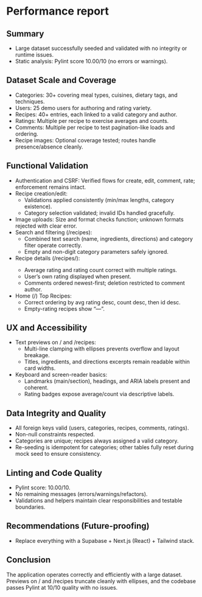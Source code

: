 # Performance report

## Summary
- Large dataset successfully seeded and validated with no integrity or runtime issues.
- Static analysis: Pylint score 10.00/10 (no errors or warnings).

## Dataset Scale and Coverage
- Categories: 30+ covering meal types, cuisines, dietary tags, and techniques.
- Users: 25 demo users for authoring and rating variety.
- Recipes: 40+ entries, each linked to a valid category and author.
- Ratings: Multiple per recipe to exercise averages and counts.
- Comments: Multiple per recipe to test pagination-like loads and ordering.
- Recipe images: Optional coverage tested; routes handle presence/absence cleanly.

## Functional Validation
- Authentication and CSRF: Verified flows for create, edit, comment, rate; enforcement remains intact.
- Recipe creation/edit:
  - Validations applied consistently (min/max lengths, category existence).
  - Category selection validated; invalid IDs handled gracefully.
- Image uploads: Size and format checks function; unknown formats rejected with clear error.
- Search and filtering (/recipes):
  - Combined text search (name, ingredients, directions) and category filter operate correctly.
  - Empty and non-digit category parameters safely ignored.
- Recipe details (/recipes/<id>):
  - Average rating and rating count correct with multiple ratings.
  - User’s own rating displayed when present.
  - Comments ordered newest-first; deletion restricted to comment author.
- Home (/) Top Recipes:
  - Correct ordering by avg rating desc, count desc, then id desc.
  - Empty-rating recipes show “—”.

## UX and Accessibility
- Text previews on / and /recipes:
  - Multi-line clamping with ellipses prevents overflow and layout breakage.
  - Titles, ingredients, and directions excerpts remain readable within card widths.
- Keyboard and screen-reader basics:
  - Landmarks (main/section), headings, and ARIA labels present and coherent.
  - Rating badges expose average/count via descriptive labels.

## Data Integrity and Quality
- All foreign keys valid (users, categories, recipes, comments, ratings).
- Non-null constraints respected.
- Categories are unique; recipes always assigned a valid category.
- Re-seeding is idempotent for categories; other tables fully reset during mock seed to ensure consistency.

## Linting and Code Quality
- Pylint score: 10.00/10.
- No remaining messages (errors/warnings/refactors).
- Validations and helpers maintain clear responsibilities and testable boundaries.

## Recommendations (Future-proofing)
- Replace everything with a Supabase + Next.js (React) + Tailwind stack.

## Conclusion
The application operates correctly and efficiently with a large dataset. Previews on / and /recipes truncate cleanly with ellipses, and the codebase passes Pylint at 10/10 quality with no issues.
